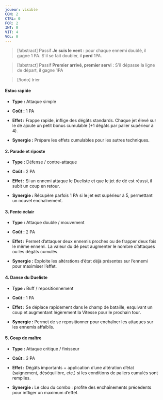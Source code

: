 ```yaml
---
joueur: visible
CON: 2
CTRL: 0
FOR: 2
INT: 0
VIT: 4
VOL: 0
---
```


> [!abstract] Passif
> **Je suis le vent** : pour chaque ennemi doublé, il gagne 1 PA. S'il se fait doubler, il **perd** 1PA.

> [!abstract] Passif
> **Premier arrivé, premier servi** : S'il dépasse la ligne de départ, il gagne 1PA



> [!todo]
> trier
#### **Estoc rapide**

- **Type :** Attaque simple
    
- **Coût :** 1 PA
    
- **Effet :** Frappe rapide, inflige des dégâts standards. Chaque jet élevé sur le dé ajoute un petit bonus cumulable (+1 dégâts par palier supérieur à 4).
    
- **Synergie :** Prépare les effets cumulables pour les autres techniques.
    

#### 2. **Parade et riposte**

- **Type :** Défense / contre-attaque
    
- **Coût :** 2 PA
    
- **Effet :** Si un ennemi attaque le Dueliste et que le jet de dé est réussi, il subit un coup en retour.
    
- **Synergie :** Récupère parfois 1 PA si le jet est supérieur à 5, permettant un nouvel enchaînement.
    

#### 3. **Fente éclair**

- **Type :** Attaque double / mouvement
    
- **Coût :** 2 PA
    
- **Effet :** Permet d’attaquer deux ennemis proches ou de frapper deux fois le même ennemi. La valeur du dé peut augmenter le nombre d’attaques ou les dégâts cumulés.
    
- **Synergie :** Exploite les altérations d’état déjà présentes sur l’ennemi pour maximiser l’effet.
    

#### 4. **Danse du Dueliste**

- **Type :** Buff / repositionnement
    
- **Coût :** 1 PA
    
- **Effet :** Se déplace rapidement dans le champ de bataille, esquivant un coup et augmentant légèrement la Vitesse pour le prochain tour.
    
- **Synergie :** Permet de se repositionner pour enchaîner les attaques sur les ennemis affaiblis.
    

#### 5. **Coup de maître**

- **Type :** Attaque critique / finisseur
    
- **Coût :** 3 PA
    
- **Effet :** Dégâts importants + application d’une altération d’état (saignement, déséquilibre, etc.) si les conditions de paliers cumulés sont remplies.
    
- **Synergie :** Le clou du combo : profite des enchaînements précédents pour infliger un maximum d’effet.
